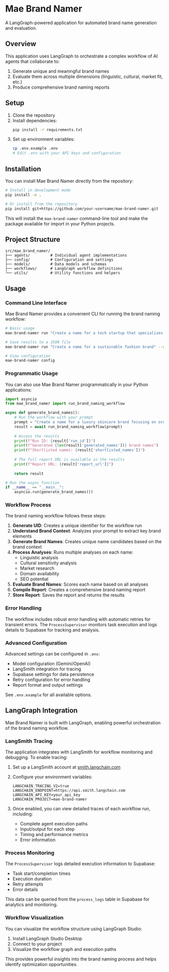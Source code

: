 # Mae Brand Namer

A LangGraph-powered application for automated brand name generation and evaluation.

## Overview

This application uses LangGraph to orchestrate a complex workflow of AI agents that collaborate to:
1. Generate unique and meaningful brand names
2. Evaluate them across multiple dimensions (linguistic, cultural, market fit, etc.)
3. Produce comprehensive brand naming reports

## Setup

1. Clone the repository
2. Install dependencies:
   ```bash
   pip install -r requirements.txt
   ```
3. Set up environment variables:
   ```bash
   cp .env.example .env
   # Edit .env with your API keys and configuration
   ```

## Installation

You can install Mae Brand Namer directly from the repository:

```bash
# Install in development mode
pip install -e .

# Or install from the repository
pip install git+https://github.com/your-username/mae-brand-namer.git
```

This will install the `mae-brand-namer` command-line tool and make the package available for import in your Python projects.

## Project Structure

```
src/mae_brand_namer/
├── agents/         # Individual agent implementations
├── config/         # Configuration and settings
├── models/         # Data models and schemas
├── workflows/      # LangGraph workflow definitions
└── utils/          # Utility functions and helpers
```

## Usage

### Command Line Interface

Mae Brand Namer provides a convenient CLI for running the brand naming workflow:

```bash
# Basic usage
mae-brand-namer run "Create a name for a tech startup that specializes in AI-powered environmental monitoring solutions"

# Save results to a JSON file
mae-brand-namer run "Create a name for a sustainable fashion brand" --output results.json

# View configuration
mae-brand-namer config
```

### Programmatic Usage

You can also use Mae Brand Namer programmatically in your Python applications:

```python
import asyncio
from mae_brand_namer import run_brand_naming_workflow

async def generate_brand_names():
    # Run the workflow with your prompt
    prompt = "Create a name for a luxury skincare brand focusing on organic ingredients"
    result = await run_brand_naming_workflow(prompt)
    
    # Access the results
    print(f"Run ID: {result['run_id']}")
    print(f"Generated {len(result['generated_names'])} brand names")
    print(f"Shortlisted names: {result['shortlisted_names']}")
    
    # The full report URL is available in the results
    print(f"Report URL: {result['report_url']}")
    
    return result

# Run the async function
if __name__ == "__main__":
    asyncio.run(generate_brand_names())
```

### Workflow Process

The brand naming workflow follows these steps:

1. **Generate UID**: Creates a unique identifier for the workflow run
2. **Understand Brand Context**: Analyzes your prompt to extract key brand elements
3. **Generate Brand Names**: Creates unique name candidates based on the brand context
4. **Process Analyses**: Runs multiple analyses on each name:
   - Linguistic analysis
   - Cultural sensitivity analysis
   - Market research
   - Domain availability
   - SEO potential
5. **Evaluate Brand Names**: Scores each name based on all analyses
6. **Compile Report**: Creates a comprehensive brand naming report
7. **Store Report**: Saves the report and returns the results

### Error Handling

The workflow includes robust error handling with automatic retries for transient errors. The `ProcessSupervisor` monitors task execution and logs details to Supabase for tracking and analysis.

### Advanced Configuration

Advanced settings can be configured in `.env`:

- Model configuration (Gemini/OpenAI)
- LangSmith integration for tracing
- Supabase settings for data persistence
- Retry configuration for error handling
- Report format and output settings

See `.env.example` for all available options.

## LangGraph Integration

Mae Brand Namer is built with LangGraph, enabling powerful orchestration of the brand naming workflow.

### LangSmith Tracing

The application integrates with LangSmith for workflow monitoring and debugging. To enable tracing:

1. Set up a LangSmith account at [smith.langchain.com](https://smith.langchain.com)
2. Configure your environment variables:
   ```
   LANGCHAIN_TRACING_V2=true
   LANGCHAIN_ENDPOINT=https://api.smith.langchain.com
   LANGCHAIN_API_KEY=your_api_key
   LANGCHAIN_PROJECT=mae-brand-namer
   ```

3. Once enabled, you can view detailed traces of each workflow run, including:
   - Complete agent execution paths
   - Input/output for each step
   - Timing and performance metrics
   - Error information

### Process Monitoring

The `ProcessSupervisor` logs detailed execution information to Supabase:

- Task start/completion times
- Execution duration
- Retry attempts
- Error details

This data can be queried from the `process_logs` table in Supabase for analytics and monitoring.

### Workflow Visualization

You can visualize the workflow structure using LangGraph Studio:

1. Install LangGraph Studio Desktop
2. Connect to your project
3. Visualize the workflow graph and execution paths

This provides powerful insights into the brand naming process and helps identify optimization opportunities.
